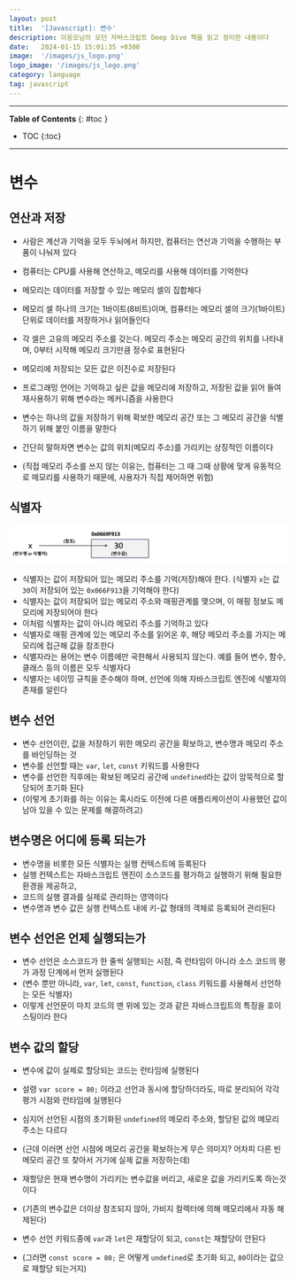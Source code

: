 ```yaml
---
layout: post
title:  '[Javascript]: 변수'
description: 이웅모님의 모던 자바스크립트 Deep Dive 책을 읽고 정리한 내용이다
date:   2024-01-15 15:01:35 +0300
image:  '/images/js_logo.png'
logo_image: '/images/js_logo.png'
category: language
tag: javascript
---
```


---
**Table of Contents**
{: #toc }
*  TOC
{:toc}

---

# 변수

## 연산과 저장

- 사람은 계산과 기억을 모두 두뇌에서 하지만, 컴퓨터는 연산과 기억을 수행하는 부품이 나눠져 있다
- 컴퓨터는 CPU를 사용해 연산하고, 메모리를 사용해 데이터를 기억한다
- 메모리는 데이터를 저장할 수 있는 메모리 셀의 집합체다
- 메모리 셀 하나의 크기는 1바이트(8비트)이며, 컴퓨터는 메모리 셀의 크기(1바이트) 단위로 데이터를 저장하거나 읽어들인다
- 각 셀은 고유의 메모리 주소를 갖는다. 메모리 주소는 메모리 공간의 위치를 나타내며, 0부터 시작해 메모리 크기만큼 정수로 표현된다
- 메모리에 저장되는 모든 값은 이진수로 저장된다

- 프로그래밍 언어는 기억하고 싶은 값을 메모리에 저장하고, 저장된 값을 읽어 들여 재사용하기 위해 변수라는 메커니즘을 사용한다
- 변수는 하나의 값을 저장하기 위해 확보한 메모리 공간 또는 그 메모리 공간을 식별하기 위해 붙인 이름을 말한다
- 간단히 말하자면 변수는 값의 위치(메모리 주소)를 가리키는 상징적인 이름이다
- (직접 메모리 주소를 쓰지 않는 이유는, 컴퓨터는 그 때 그때 상황에 맞게 유동적으로 메모리를 사용하기 때문에, 사용자가 직접 제어하면 위험)


## 식별자

![](/images/js_variable_1.png)

- 식별자는 값이 저장되어 있는 메모리 주소를 기억(저장)해야 한다. (식별자 `x`는 값 `30`이 저장되어 있는 `0x066F913`을 기억해야 한다)
- 식별자는 값이 저장되어 있는 메모리 주소와 매핑관계를 맺으며, 이 매핑 정보도 메모리에 저장되어야 한다
- 이처럼 식별자는 값이 아니라 메모리 주소를 기억하고 있다
- 식별자로 매핑 관계에 있는 메모리 주소를 읽어온 후, 해당 메모리 주소를 가지는 메모리에 접근해 값을 참조한다
- 식별자라는 용어는 변수 이름에만 국한해서 사용되지 않는다. 예를 들어 변수, 함수, 클래스 등의 이름은 모두 식별자다
- 식별자는 네이밍 규칙을 준수해야 하며, 선언에 의해 자바스크립트 엔진에 식별자의 존재를 알린다

## 변수 선언

- 변수 선언이란, 값을 저장하기 위한 메모리 공간을 확보하고, 변수명과 메모리 주소를 바인딩하는 것
- 변수를 선언할 때는 `var`, `let`, `const` 키워드를 사용한다
- 변수를 선언한 직후에는 확보된 메모리 공간에 `undefined`라는 값이 암묵적으로 할당되어 초기화 된다
- (이렇게 초기화를 하는 이유는 혹시라도 이전에 다른 애플리케이션이 사용했던 값이 남아 있을 수 있는 문제를 해결하려고)

## 변수명은 어디에 등록 되는가

- 변수명을 비롯한 모든 식별자는 실행 컨텍스트에 등록된다
- 실행 컨텍스트는 자바스크립트 엔진이 소스코드를 평가하고 실행하기 위해 필요한 환경을 제공하고,
- 코드의 실행 결과를 실제로 관리하는 영역이다
- 변수명과 변수 값은 실행 컨텍스트 내에 키-값 형태의 객체로 등록되어 관리된다

## 변수 선언은 언제 실행되는가

- 변수 선언은 소스코드가 한 줄씩 실행되는 시점, 즉 런타임이 아니라 소스 코드의 평가 과정 단계에서 먼저 실행된다
- (변수 뿐만 아니라, `var`, `let`, `const`, `function`, `class` 키워드를 사용해서 선언하는 모든 식별자)
- 이렇게 선언문이 마치 코드의 맨 위에 있는 것과 같은 자바스크립트의 특징을 호이스팅이라 한다

## 변수 값의 할당

- 변수에 값이 실제로 할당되는 코드는 런타임에 실행된다
- 설령 `var score = 80;` 이라고 선언과 동시에 할당하더라도, 따로 분리되어 각각 평가 시점와 런타임에 실행된다
- 심지어 선언된 시점의 초기화된 `undefined`의 메모리 주소와, 할당된 값의 메모리 주소는 다르다
- (근데 이러면 선언 시점에 메모리 공간을 확보하는게 무슨 의미지? 어차피 다른 빈 메모리 공간 또 찾아서 거기에 실제 값을 저장하는데)

- 재할당은 현재 변수명이 가리키는 변수값을 버리고, 새로운 값을 가리키도록 하는것이다
- (기존의 변수값은 더이상 참조되지 않아, 가비지 컬렉터에 의해 메모리에서 자동 해제된다)
- 변수 선언 키워드중에 `var`과 `let`은 재할당이 되고, `const`는 재할당이 안된다
- (그러면 `const score = 80;` 은 어떻게 `undefined`로 초기화 되고, `80`이라는 값으로 재할당 되는거지)

